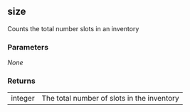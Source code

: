 ## size

Counts the total number slots in an inventory

### Parameters

_None_

### Returns

|||
|-|-|
| integer | The total number of slots in the inventory |

